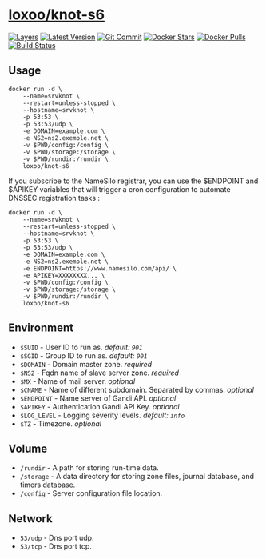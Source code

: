 [hub]: https://hub.docker.com/r/loxoo/knot-s6
[mbdg]: https://microbadger.com/images/loxoo/knot-s6
[git]: https://github.com/triptixx/knot/tree/knot-s6
[actions]: https://github.com/triptixx/knot/actions

# [loxoo/knot-s6][hub]
[![Layers](https://images.microbadger.com/badges/image/loxoo/knot-s6.svg)][mbdg]
[![Latest Version](https://images.microbadger.com/badges/version/loxoo/knot-s6.svg)][hub]
[![Git Commit](https://images.microbadger.com/badges/commit/loxoo/knot-s6.svg)][git]
[![Docker Stars](https://img.shields.io/docker/stars/loxoo/knot-s6.svg)][hub]
[![Docker Pulls](https://img.shields.io/docker/pulls/loxoo/knot-s6.svg)][hub]
[![Build Status](https://github.com/triptixx/knot/workflows/docker%20build/badge.svg?branch=knot-s6)][actions]

## Usage

```shell
docker run -d \
    --name=srvknot \
    --restart=unless-stopped \
    --hostname=srvknot \
    -p 53:53 \
    -p 53:53/udp \
    -e DOMAIN=example.com \
    -e NS2=ns2.exemple.net \
    -v $PWD/config:/config \
    -v $PWD/storage:/storage \
    -v $PWD/rundir:/rundir \
    loxoo/knot-s6
```
If you subscribe to the NameSilo registrar, you can use the $ENDPOINT and $APIKEY variables that will trigger a cron configuration to automate DNSSEC registration tasks :
```shell
docker run -d \
    --name=srvknot \
    --restart=unless-stopped \
    --hostname=srvknot \
    -p 53:53 \
    -p 53:53/udp \
    -e DOMAIN=example.com \
    -e NS2=ns2.exemple.net \
    -e ENDPOINT=https://www.namesilo.com/api/ \
    -e APIKEY=XXXXXXXX... \
    -v $PWD/config:/config \
    -v $PWD/storage:/storage \
    -v $PWD/rundir:/rundir \
    loxoo/knot-s6
```

## Environment

- `$SUID`         - User ID to run as. _default: `901`_
- `$SGID`         - Group ID to run as. _default: `901`_
- `$DOMAIN`       - Domain master zone. _required_
- `$NS2`          - Fqdn name of slave server zone. _required_
- `$MX`           - Name of mail server. _optional_
- `$CNAME`        - Name of different subdomain. Separated by commas. _optional_
- `$ENDPOINT`     - Name server of Gandi API. _optional_
- `$APIKEY`       - Authentication Gandi API Key. _optional_
- `$LOG_LEVEL`    - Logging severity levels. _default: `info`_
- `$TZ`           - Timezone. _optional_

## Volume

- `/rundir`       - A path for storing run-time data.
- `/storage`      - A data directory for storing zone files, journal database, and timers database.
- `/config`       - Server configuration file location.

## Network

- `53/udp`        - Dns port udp.
- `53/tcp`        - Dns port tcp.
